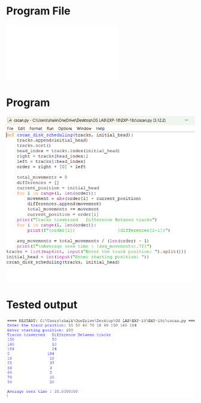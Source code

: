 # Program File
![program_file](cscan.py)

# Program
![program](cscan_program.png)

# Tested output
![Tested_output](cscan_output.png)
